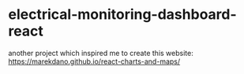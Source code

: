 # electrical-monitoring-dashboard-react

another project which inspired me to create this website: https://marekdano.github.io/react-charts-and-maps/
